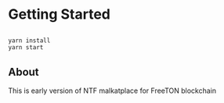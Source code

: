 # Getting Started

##
```bash
yarn install
yarn start
```

## About 

This is early version of NTF malkatplace for FreeTON blockchain
